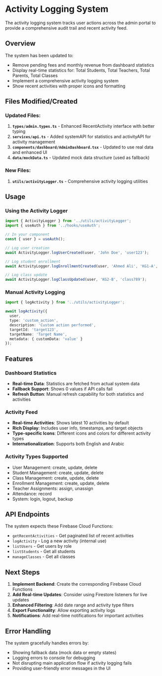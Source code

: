 # Activity Logging System

The activity logging system tracks user actions across the admin portal to provide a comprehensive audit trail and recent activity feed.

## Overview

The system has been updated to:
- Remove pending fees and monthly revenue from dashboard statistics
- Display real-time statistics for: Total Students, Total Teachers, Total Parents, Total Classes
- Implement a comprehensive activity logging system
- Show recent activities with proper icons and formatting

## Files Modified/Created

### Updated Files:
1. **`types/admin.types.ts`** - Enhanced RecentActivity interface with better typing
2. **`services/api.ts`** - Added systemAPI for statistics and activityAPI for activity management
3. **`components/dashboard/AdminDashboard.tsx`** - Updated to use real data and enhanced UI
4. **`data/mockData.ts`** - Updated mock data structure (used as fallback)

### New Files:
1. **`utils/activityLogger.ts`** - Comprehensive activity logging utilities

## Usage

### Using the Activity Logger

```typescript
import { ActivityLogger } from '../utils/activityLogger';
import { useAuth } from '../hooks/useAuth';

// In your component
const { user } = useAuth();

// Log user creation
await ActivityLogger.logUserCreated(user, 'John Doe', 'user123');

// Log student enrollment
await ActivityLogger.logEnrollmentCreated(user, 'Ahmed Ali', 'KG1-A', 'enrollment456');

// Log class update
await ActivityLogger.logClassUpdated(user, 'KG2-B', 'class789');
```

### Manual Activity Logging

```typescript
import { logActivity } from '../utils/activityLogger';

await logActivity({
  user,
  type: 'custom_action',
  description: 'Custom action performed',
  targetId: 'target123',
  targetName: 'Target Name',
  metadata: { customData: 'value' }
});
```

## Features

### Dashboard Statistics
- **Real-time Data**: Statistics are fetched from actual system data
- **Fallback Support**: Shows 0 values if API calls fail
- **Refresh Button**: Manual refresh capability for both statistics and activities

### Activity Feed
- **Real-time Activities**: Shows latest 10 activities by default
- **Rich Display**: Includes user info, timestamps, and target objects
- **Type-specific Icons**: Different icons and colors for different activity types
- **Internationalization**: Supports both English and Arabic

### Activity Types Supported
- User Management: create, update, delete
- Student Management: create, update, delete
- Class Management: create, update, delete
- Enrollment Management: create, update, delete
- Teacher Assignments: assign, unassign
- Attendance: record
- System: login, logout, backup

## API Endpoints

The system expects these Firebase Cloud Functions:
- `getRecentActivities` - Get paginated list of recent activities
- `logActivity` - Log a new activity (internal use)
- `listUsers` - Get users by role
- `listStudents` - Get all students
- `manageClasses` - Get all classes

## Next Steps

1. **Implement Backend**: Create the corresponding Firebase Cloud Functions
2. **Add Real-time Updates**: Consider using Firestore listeners for live updates
3. **Enhanced Filtering**: Add date range and activity type filters
4. **Export Functionality**: Allow exporting activity logs
5. **Notifications**: Add real-time notifications for important activities

## Error Handling

The system gracefully handles errors by:
- Showing fallback data (mock data or empty states)
- Logging errors to console for debugging
- Not disrupting main application flow if activity logging fails
- Providing user-friendly error messages in the UI
